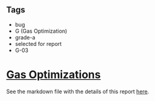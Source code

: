 ## Tags

- bug
- G (Gas Optimization)
- grade-a
- selected for report
- G-03

# [Gas Optimizations](https://github.com/code-423n4/2023-01-astaria-findings/issues/573) 

See the markdown file with the details of this report [here](https://github.com/code-423n4/2023-01-astaria-findings/blob/main/data/c3phas-G.md).